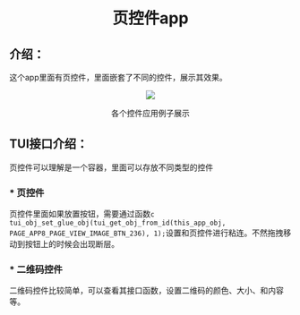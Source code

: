 <h1 align="center"> 页控件app </h1>

## 介绍：
这个app里面有页控件，里面嵌套了不同的控件，展示其效果。

<p align="center">
<img src="https://s1.imagehub.cc/images/2022/06/16/page.gif">
</p>
<p align="center">
各个控件应用例子展示
</p>

## TUI接口介绍：
页控件可以理解是一个容器，里面可以存放不同类型的控件

### * 页控件
页控件里面如果放置按钮，需要通过函数``` c tui_obj_set_glue_obj(tui_get_obj_from_id(this_app_obj, PAGE_APP8_PAGE_VIEW_IMAGE_BTN_236), 1); ```设置和页控件进行粘连。不然拖拽移动到按钮上的时候会出现断层。

### * 二维码控件
二维码控件比较简单，可以查看其接口函数，设置二维码的颜色、大小、和内容等。


